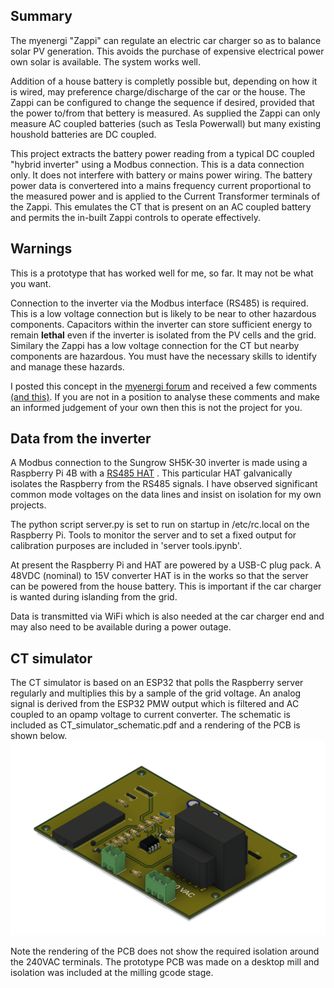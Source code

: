 ## Summary
The myenergi "Zappi" can regulate an electric car charger so as to balance solar PV generation.  This avoids the purchase of expensive electrical power own solar is available.  The system works well.  

Addition of a house battery is completly possible but, depending on how it is wired, may preference charge/discharge of the car or the house. The Zappi can be configured to change the sequence if desired, provided that the power to/from that bettery is measured.   As supplied the Zappi can only measure AC coupled batteries (such as Tesla Powerwall) but many existing houshold batteries are DC coupled.

This project extracts the battery power reading from a typical DC coupled "hybrid inverter" using a Modbus connection.  This is a data connection only.  It does not interfere with battery or mains power wiring.   The battery power data is convertered into a mains frequency current proportional to the measured power and is applied to the Current Transformer terminals of the Zappi.  This emulates the CT that is present on an AC coupled battery and permits the in-built Zappi controls to operate effectively.

## Warnings
This is a prototype that has worked well for me, so far.   It may not be what you want.

Connection to the inverter via the Modbus interface (RS485) is required.  This is a low voltage connection but is likely to be near to other hazardous components.  Capacitors within the inverter can store sufficient energy to remain **lethal** even if the inverter is isolated from the PV cells and the grid.  Similary the Zappi has a low voltage connection for the CT but nearby components are hazardous.   You must have the necessary skills to identify and manage these hazards. 

I posted this concept in the [myenergi forum](https://myenergi.info/viewtopic.php?p=132908#p132908)   and received a few comments [(and this)](https://myenergi.info/viewtopic.php?p=133013#p133013).  If you are not in a position to analyse these comments and make an informed judgement of your own then this is not the project for you.

## Data from the inverter
A Modbus connection to the Sungrow SH5K-30 inverter is made using a Raspberry Pi 4B with a [RS485 HAT](https://www.waveshare.com/rs485-can-hat-b.htm) .  This particular HAT galvanically isolates the Raspberry from the RS485 signals.  I have observed significant common mode voltages on the data lines and insist on isolation for my own projects.   

The python script server.py is set to run on startup in /etc/rc.local on the Raspberry Pi.  Tools to monitor the server and to set a fixed output for calibration purposes are included in 'server tools.ipynb'.

At present the Raspberry Pi and HAT are powered by a USB-C plug pack.  A 48VDC (nominal) to 15V converter HAT is in the works so that the server can be powered from the house battery.  This is important if the car charger is wanted during islanding from the grid.

Data is transmitted via WiFi which is also needed at the car charger end and may also need to be available during a power outage.

## CT simulator
The CT simulator is based on an ESP32 that polls the Raspberry server regularly and multiplies this by a sample of the grid voltage.  An analog signal is derived from the ESP32 PMW output which is filtered and AC coupled to an opamp voltage to current converter.  The schematic is included as CT_simulator_schematic.pdf and a rendering of the PCB is shown below.
![PCB](CT_simulator_PCB.png) 

Note the rendering of the PCB does not show the required isolation around the 240VAC terminals.  The prototype PCB was made on a desktop mill and isolation was included at the milling gcode stage.

